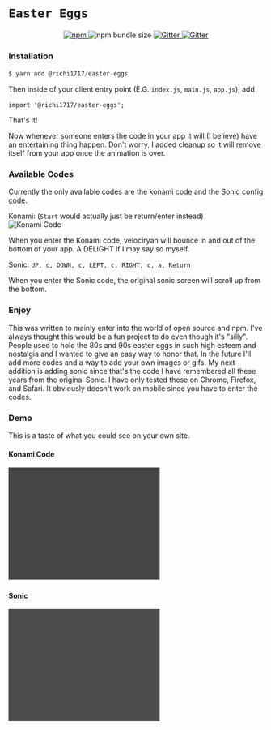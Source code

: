 # `Easter Eggs`

<p align="center">
    <a href="https://www.npmjs.com/package/@richi1717/easter-eggs">
      <img alt="npm" src="https://img.shields.io/npm/v/@richi1717/easter-eggs" />
    </a>
    <img alt="npm bundle size" src="https://img.shields.io/bundlephobia/min/@richi1717/easter-eggs" />
    <a href="https://github.com/richi1717/easter-eggs">
      <img src="https://img.shields.io/david/expressjs/express.svg?style=plastic" alt="Gitter">
    </a>
    <a href="https://github.com/richi1717/easter-eggs">
      <img src="https://img.shields.io/david/dev/expressjs/express.svg?style=plastic" alt="Gitter">
    </a>
</p>

### Installation

```javascript
$ yarn add @richi1717/easter-eggs
```

Then inside of your client entry point (E.G. `index.js`, `main.js`, `app.js`), add 

```
import '@richi1717/easter-eggs';
```

That's it!

Now whenever someone enters the code in your app it will (I believe) have an entertaining thing happen. 
Don't worry, I added cleanup so it will remove itself from your app once the animation is over.

### Available Codes

Currently the only available codes are the [konami code](https://contra.fandom.com/wiki/Konami_Code) and the 
[Sonic config code](https://www.gamespot.com/sonic-the-hedgehog/cheats/).

Konami: (`Start` would actually just be return/enter instead)  
<img src="https://vignette.wikia.nocookie.net/contra/images/4/49/Konami_Code_-_01.jpg/revision/latest/scale-to-width-down/300?cb=20171125105020" alt="Konami Code" />

When you enter the Konami code, velociryan will bounce in and out of the bottom of your app. 
A DELIGHT if I may say so myself. 

Sonic: `UP, c, DOWN, c, LEFT, c, RIGHT, c, a, Return`

When you enter the Sonic code, the original sonic screen will scroll up from the bottom.

### Enjoy

This was written to mainly enter into the world of open source and npm. 
I've always thought this would be a fun project to do even though it's "silly". 
People used to hold the 80s and 90s easter eggs in such high esteem and nostalgia 
and I wanted to give an easy way to honor that. In the future I'll add more codes
and a way to add your own images or gifs. My next addition is adding sonic since
that's the code I have remembered all these years from the original Sonic. I have
only tested these on Chrome, Firefox, and Safari. It obviously doesn't work on mobile
since you have to enter the codes.

### Demo

This is a taste of what you could see on your own site.

#### Konami Code
![](velociryan.gif)

#### Sonic
![](sonic.gif)
